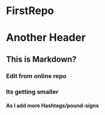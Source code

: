 # FirstRepo
# Another Header
## This is Markdown?
### Edit from online repo 
### Its getting smaller 
#### As I add more Hashtags/pound-signs

